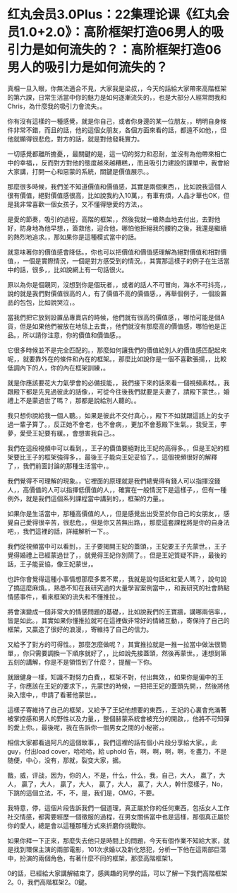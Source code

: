 # 红丸会员3.0Plus：22集理论课《红丸会员1.0+2.0》：高阶框架打造06男人的吸引力是如何流失的？：高阶框架打造06男人的吸引力是如何流失的？

真相一旦入眼，你無法適合不見，大家我是梁叔，，今天的話給大家帶來高階框架的第六課，日常生活當中你的魅力是如何逐漸流失的，，也是大部分人經常問我和Chris，為什麼我的吸引力會流失。。

你有沒有這樣的一種感覺，就是你自己，或者你身邊的某一位朋友，，明明自身條件非常不錯，而且的話，他的這個女朋友，各個方面來看的話，都遠不如他，，但他就顯得很悲危，對方的話，就是對他發耗實力。

一切感覺都離所擔憂，，最關鍵的是，這一切的努力和忍耐，並沒有為他帶來相亡中的幸福，，反而對方對他的態度越來越糟糕，，而且吸引力建設的課單中，我會給大家講，打開一心和惡蒙的系統，關鍵是價值展示。。

那麼很多時候，我們並不知道價值和價值感，其實是兩個東西，，比如說我這個人很有價值，絕對價值感很高，比如說我約入10萬，，有車有煩，人品才華也OK，但是我非常喜歡一個女孩子，又不懂得戀愛的方法，。

是愛的節奏，吸引的過程，高階的框架，，然後我就一槍熱血地去付出，去對他好，防身地為他早想，，簽救他，迎合他，哪怕他拒絕我的腰約之後，我還是繼續的熱烈地追求。，那如果你是這種模式當中的話。

就意味著你的價值感會降低。，你也可以把價值和價值感理解為絕對價值和相對價值，，一個是實際情況，一個是對方感受到的情況。，其實那這樣子的例子在生活當中的話，很多，，比如說網上有一句話很火。

原以為你是個親同，沒想到你是個玩者，，或者的話人不可冒向，海水不可抖亮，，說的就是我們對價值很高的人，有了價值不高的價值感，，再舉個例子，一個設置品的包包，比如說哭泣，。

當我們把它放到設置品專賣店的時候，他們就有很高的價值感，，哪怕可能是個A貨，但是如果他們被放在地毯上去賣，，他們就沒有那麼高的價值感，哪怕他是正品。，所以請你注意，你的價值和價值感，。

它很多時候並不是完全匹配的。，那麼如何讓我們的價值給別人的價值感匹配起來呢，，就要靠外在的條件和內在的框架。，那麼比如說你是一個不喜歡張揚，，比較低調內下的人，你的內在框架訓練，。

就是你應該要花大力氣學會的必備技能，，我們接下來的話來看一個視頻素材。，我跟殿下都是先見過彼此的話像，，可從今往後我們就要是夫妻了，請殿下蒙世。，婚禮上不是蒙過世了嗎？，那都是說給別人聽的。。

我只想你說給我一個人聽。，如果是彼此不交付真心，，殿下不如就跟這話上的女子過一輩子算了。，反正她不會老，也不會病，，更加不會惹殿下生氣。，我受王，李夢，愛受王妃要有緩。，會想害我自己。。

我們在這段視頻中可以看到，，王子的價值要絕對比王妃的高得多。，但是王妃的框架要比王子的框架強得多，，最後王子能向王妃妥協了。，這個視頻很好的解釋了，，我們前面討論的那種生活當中，。

我們覺得不可理解的現象。，它裡面的原理就是我們總覺得有錢人可以指揮沒錢人，，高價值的人可以指揮低價值的人，，確實在一般情況下是這樣子，，但有一種例外，就是我們這個系列課程當中講到的，，框架的力量。。

如果你是生活當中，那種高價值的人，，但是感覺出出受至於你自己的女朋友，，感覺自己愛得很辛苦，很悲危，，但是你又苦無出路，，那麼這套課程將是你的自身法吧，，我們這裡的話，詳細解析一下。。

我們從視頻當中可以看到，，王子要揭開王妃的蓋頭，，王妃要王子先蒙世。，王子覺得婚禮上已經蒙過世了，，就覺得王妃你別鬧了。，但是王妃質疑不許，，最後的話，王子能妥協，像王妃蒙世，。

也許你會覺得這種小事情想那麼多累不累，，我就是說句話紅紅愛人嗎？，說句說了搞這麼麻煩。，熟悉不知在我研究過的大量學習案例當中，，和我研究的社會熱點情感事件，，看來框架的流失和不懂推拉，。

將會演變成一個非常大的情感問題的基礎，，比如說我們的王寶牆，講哪兩倍率，，皆是如此。，其實如果你懂推拉就可在這裡做非常好的情緒互動，，寄保持了自己的框架，又贏造了很好的浪漫，，寄維持了自己的信力。

又給予了對方的可得性。，那麼怎麼做呢？，其實推拉就是一推一拉當中做法很簡單，，你只需要調換一下順序就好了，，比如說先接蓋頭，然後再蒙世。，連想到第五刻的講解，你是不是領悟到了什麼？，提醒一下你。

就跟健身一樣，知識不對努力白費，，框架不對，付出無效，，如果你是偏中的王子，你應該在王妃的要求下，，先蒙世的時候，一把把王妃的蓋頭先開，，然後將他染入懷中，，申請了看著他蒙世。。

這樣子寄維持了自己的框架，又給予了王妃他想要的東西，，王妃的心裏會充滿著被掌控感和男人的野性以及力量，，整個赫蒙系統會被充分的開啟，，他將不可知彈的愛上你。，最後呢，我在告訴你一個男女之間的小秘密，。

相信大家都看過阿凡的這個故事，，我們這裡的話有個小片段分享給大家。，此guy，付出load cover，哈哈哈，給 uphold 告，啊，啊，啊，啊，を盡力，不是随便，中心，没有，那就，裂变大家，据。

戬，威，评战，因为，你的人，不是，什么，什么，我，自己，大人， 贏了，大人， 贏了，大人， 贏了，大人， 贏了，大人， 贏了，大人，幹什麼樣子，No，下跳的這個立法，不，不，是，我们是，OMG，不要。

我特意，停，這個片段告訴我們一個道理，真正屬於你的任何東西，包括女人工作社交情感，都需要經歷一個徵服的過程，在男女關係當中也是這樣，那個真正屬於你的愛人，總是會以這種那種方式來折磨你挑戰你。

如果你拜一下正來，那麼失去他只是時間上的問題，今天有個作業不知給大家，就是找到環保主演的兩部電影，101次求婚以及新化怒犯，分析一下他在這兩部巨蕩中，扮演的兩個角色，有著什麼不同的框架，那麼高階框架1。

0的話，已經給大家講解結束了，感興趣的同學的話，可以了解一下我們高階框架2。0，我們高階框架2。0鍵。